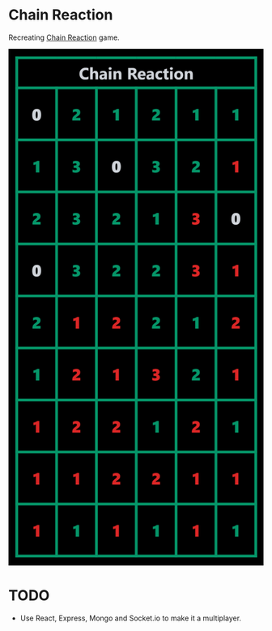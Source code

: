 # Chain Reaction

Recreating [Chain Reaction](https://play.google.com/store/apps/details?id=com.BuddyMattEnt.ChainReaction&hl=en_IN&gl=US) game.

![](stills/1.png)

# TODO

- Use React, Express, Mongo and Socket.io to make it a multiplayer.
